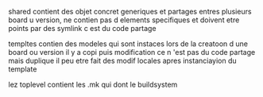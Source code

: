 shared contient des objet concret generiques et partages entres plusieurs board u version, ne contien pas d elements specifiques et doivent etre points par des symlink c est du code partage

templtes contien des modeles qui sont instaces lors de la creatoon d une board ou version il y a copi puis modification ce n 'est pas du code partage mais duplique il peu etre fait des modif locales apres instanciayion du template

lez toplevel contient les .mk qui dont le buildsystem


